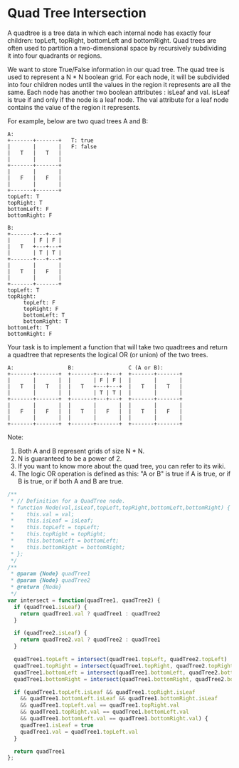 # Quad Tree Intersection

A quadtree is a tree data in which each internal node has exactly four children: topLeft, topRight, bottomLeft and bottomRight. Quad trees are often used to partition a two-dimensional space by recursively subdividing it into four quadrants or regions.

We want to store True/False information in our quad tree. The quad tree is used to represent a N * N boolean grid. For each node, it will be subdivided into four children nodes until the values in the region it represents are all the same. Each node has another two boolean attributes : isLeaf and val. isLeaf is true if and only if the node is a leaf node. The val attribute for a leaf node contains the value of the region it represents.

For example, below are two quad trees A and B:

    A:
    +-------+-------+   T: true
    |       |       |   F: false
    |   T   |   T   |
    |       |       |
    +-------+-------+
    |       |       |
    |   F   |   F   |
    |       |       |
    +-------+-------+
    topLeft: T
    topRight: T
    bottomLeft: F
    bottomRight: F

    B:               
    +-------+---+---+
    |       | F | F |
    |   T   +---+---+
    |       | T | T |
    +-------+---+---+
    |       |       |
    |   T   |   F   |
    |       |       |
    +-------+-------+
    topLeft: T
    topRight:
         topLeft: F
         topRight: F
         bottomLeft: T
         bottomRight: T
    bottomLeft: T
    bottomRight: F
 

Your task is to implement a function that will take two quadtrees and return a quadtree that represents the logical OR (or union) of the two trees.

    A:                 B:                 C (A or B):
    +-------+-------+  +-------+---+---+  +-------+-------+
    |       |       |  |       | F | F |  |       |       |
    |   T   |   T   |  |   T   +---+---+  |   T   |   T   |
    |       |       |  |       | T | T |  |       |       |
    +-------+-------+  +-------+---+---+  +-------+-------+
    |       |       |  |       |       |  |       |       |
    |   F   |   F   |  |   T   |   F   |  |   T   |   F   |
    |       |       |  |       |       |  |       |       |
    +-------+-------+  +-------+-------+  +-------+-------+

Note:

  1. Both A and B represent grids of size N * N.
  2. N is guaranteed to be a power of 2.
  3. If you want to know more about the quad tree, you can refer to its wiki.
  4. The logic OR operation is defined as this: "A or B" is true if A is true, or if B is true, or if both A and B are true.


```JavaScript
/**
 * // Definition for a QuadTree node.
 * function Node(val,isLeaf,topLeft,topRight,bottomLeft,bottomRight) {
 *    this.val = val;
 *    this.isLeaf = isLeaf;
 *    this.topLeft = topLeft;
 *    this.topRight = topRight;
 *    this.bottomLeft = bottomLeft;
 *    this.bottomRight = bottomRight;
 * };
 */
/**
 * @param {Node} quadTree1
 * @param {Node} quadTree2
 * @return {Node}
 */
var intersect = function(quadTree1, quadTree2) {
  if (quadTree1.isLeaf) {
    return quadTree1.val ? quadTree1 : quadTree2
  }

  if (quadTree2.isLeaf) {
    return quadTree2.val ? quadTree2 : quadTree1
  }

  quadTree1.topLeft = intersect(quadTree1.topLeft, quadTree2.topLeft)
  quadTree1.topRight = intersect(quadTree1.topRight, quadTree2.topRight)
  quadTree1.bottomLeft = intersect(quadTree1.bottomLeft, quadTree2.bottomLeft)
  quadTree1.bottomRight = intersect(quadTree1.bottomRight, quadTree2.bottomRight)

  if (quadTree1.topLeft.isLeaf && quadTree1.topRight.isLeaf 
    && quadTree1.bottomLeft.isLeaf && quadTree1.bottomRight.isLeaf
    && quadTree1.topLeft.val == quadTree1.topRight.val 
    && quadTree1.topRight.val == quadTree1.bottomLeft.val 
    && quadTree1.bottomLeft.val == quadTree1.bottomRight.val) {
    quadTree1.isLeaf = true
    quadTree1.val = quadTree1.topLeft.val
  }

  return quadTree1
};
```